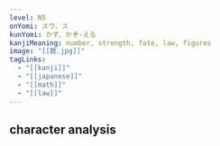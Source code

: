```yaml
---
level: N5
onYomi: スウ、ス
kunYomi: かず、かぞ-える
kanjiMeaning: number, strength, fate, law, figures
image: "[[数.jpg]]"
tagLinks:
  - "[[kanji]]"
  - "[[japanese]]"
  - "[[math]]"
  - "[[law]]"
---
```

## character analysis